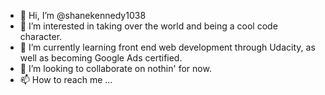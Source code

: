 - 👋 Hi, I’m @shanekennedy1038
- 👀 I’m interested in taking over the world and being a cool code character.
- 🌱 I’m currently learning front end web development through Udacity, as well as becoming Google Ads certified.
- 💞️ I’m looking to collaborate on nothin' for now.
- 📫 How to reach me ...

<!---
shanekennedy1038/shanekennedy1038 is a ✨ special ✨ repository because its `README.md` (this file) appears on your GitHub profile.
You can click the Preview link to take a look at your changes.
--->
